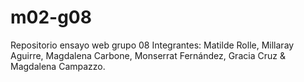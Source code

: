 # m02-g08
Repositorio ensayo web grupo 08
Integrantes: 
Matilde Rolle, 
Millaray Aguirre,
Magdalena Carbone,
Monserrat Fernández,
Gracia Cruz
&
Magdalena Campazzo.
